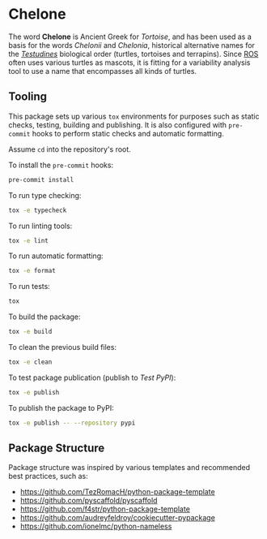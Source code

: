 # Chelone

The word **Chelone** is Ancient Greek for *Tortoise*, and has been used as a basis for the words *Chelonii* and *Chelonia*, historical alternative names for the [*Testudines*](https://en.wikipedia.org/wiki/Turtle) biological order (turtles, tortoises and terrapins).
Since [ROS](https://www.ros.org/) often uses various turtles as mascots, it is fitting for a variability analysis tool to use a name that encompasses all kinds of turtles.

## Tooling

This package sets up various `tox` environments for purposes such as static checks, testing, building and publishing.
It is also configured with `pre-commit` hooks to perform static checks and automatic formatting.

Assume `cd` into the repository's root.

To install the `pre-commit` hooks:

```bash
pre-commit install
```

To run type checking:

```bash
tox -e typecheck
```

To run linting tools:

```bash
tox -e lint
```

To run automatic formatting:

```bash
tox -e format
```

To run tests:

```bash
tox
```

To build the package:

```bash
tox -e build
```

To clean the previous build files:

```bash
tox -e clean
```

To test package publication (publish to *Test PyPI*):

```bash
tox -e publish
```

To publish the package to PyPI:

```bash
tox -e publish -- --repository pypi
```

## Package Structure

Package structure was inspired by various templates and recommended best practices, such as:

- https://github.com/TezRomacH/python-package-template
- https://github.com/pyscaffold/pyscaffold
- https://github.com/f4str/python-package-template
- https://github.com/audreyfeldroy/cookiecutter-pypackage
- https://github.com/ionelmc/python-nameless
